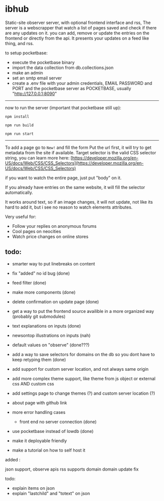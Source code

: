 # ibhub

Static-site observer server, with optional frontend interface and rss,
The server is a webscrapper that watch a list of pages saved and check if there are any updates on it.
you can add, remove or update the entries on the frontend or directly from the api.
It presents your updates on a feed like thing, and rss.

to setup pocketbase:

- execute the pocketbase binary
- import the data collection from db.collections.json
- make an admin
- set an smtp email server
- create a .env file with your admin credentials, EMAIL PASSWORD and PORT and the pocketbase server as POCKETBASE, usually "http://127.0.0.1:8090"
---

now to run the server (important that pocketbase still up):

```
npm install
```
```
npm run build
```
```
npm run start
```
---
To add a page go to `New!` and fill the form
Put the url first, it will try to get metadata from the site if available.
Target selector is the valid CSS selector string, you can learn more here: [https://developer.mozilla.org/en-US/docs/Web/CSS/CSS_Selectors](https://developer.mozilla.org/en-US/docs/Web/CSS/CSS_Selectors)

if you want to watch the entire page, just put "body" on it.

If you already have entries on the same website, it will fill the selector automatically.

It works around text, so if an image changes, it will not update, not like its hard to add it, but i see no reason to watch elements attributes.

Very useful for:

- Follow your replies on anonymous forums
- Cool pages on neocities
- Watch price changes on online stores


## todo:
- smarter way to put linebreaks on content 
- fix "added" no id bug (done)
- feed filter (done)
- make more components (done)
- delete confirmation on update page (done)
- get a way to put the frontend source availible in a more organized way (probably git submodules)
- text explanations on inputs (done)
- newsontop illustrations on inputs (nah)

- default values on "observe" (done???)
- add a way to save selectors for domains on the db so you dont have to keep retyping them (done)

- add support for custom server location, and not always same origin
- add more complex theme support, like theme from js object or external css AND custom css
- add settings page to change themes (?) and custom server location (?)
- about page with github link

-  more error handling cases
    -  front end no server connection (done)

- use pocketbase instead of lowdb (done)
- make it deployable friendly
- make a tutorial on how to self host it




added : 

json support, observe apis
rss supports domain
domain update fix

todo: 
- explain items on json
- explain "lastchild" and "totext" on json